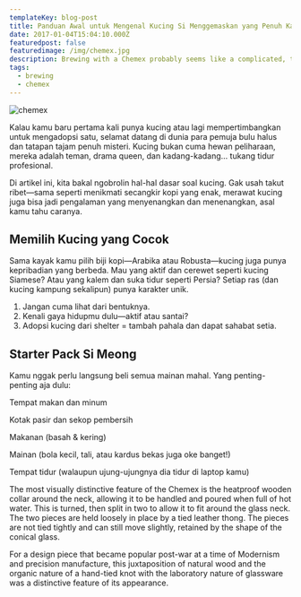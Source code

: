 ```yaml
---
templateKey: blog-post
title: Panduan Awal untuk Mengenal Kucing Si Menggemaskan yang Penuh Karakter
date: 2017-01-04T15:04:10.000Z
featuredpost: false
featuredimage: /img/chemex.jpg
description: Brewing with a Chemex probably seems like a complicated, time-consuming ordeal, but once you get used to the process, it becomes a soothing ritual that's worth the effort every time.
tags:
  - brewing
  - chemex
---
```

![chemex](/img/chemex.jpg)

Kalau kamu baru pertama kali punya kucing atau lagi mempertimbangkan untuk mengadopsi satu, selamat datang di dunia para pemuja bulu halus dan tatapan tajam penuh misteri. Kucing bukan cuma hewan peliharaan, mereka adalah teman, drama queen, dan kadang-kadang... tukang tidur profesional.

Di artikel ini, kita bakal ngobrolin hal-hal dasar soal kucing. Gak usah takut ribet—sama seperti menikmati secangkir kopi yang enak, merawat kucing juga bisa jadi pengalaman yang menyenangkan dan menenangkan, asal kamu tahu caranya.

## Memilih Kucing yang Cocok

Sama kayak kamu pilih biji kopi—Arabika atau Robusta—kucing juga punya kepribadian yang berbeda. Mau yang aktif dan cerewet seperti kucing Siamese? Atau yang kalem dan suka tidur seperti Persia? Setiap ras (dan kucing kampung sekalipun) punya karakter unik.

1. Jangan cuma lihat dari bentuknya.
2. Kenali gaya hidupmu dulu—aktif atau santai?
3. Adopsi kucing dari shelter = tambah pahala dan dapat sahabat setia.

## Starter Pack Si Meong
Kamu nggak perlu langsung beli semua mainan mahal. Yang penting-penting aja dulu:

Tempat makan dan minum

Kotak pasir dan sekop pembersih

Makanan (basah & kering)

Mainan (bola kecil, tali, atau kardus bekas juga oke banget!)

Tempat tidur (walaupun ujung-ujungnya dia tidur di laptop kamu)

The most visually distinctive feature of the Chemex is the heatproof wooden collar around the neck, allowing it to be handled and poured when full of hot water. This is turned, then split in two to allow it to fit around the glass neck. The two pieces are held loosely in place by a tied leather thong. The pieces are not tied tightly and can still move slightly, retained by the shape of the conical glass.

For a design piece that became popular post-war at a time of Modernism and precision manufacture, this juxtaposition of natural wood and the organic nature of a hand-tied knot with the laboratory nature of glassware was a distinctive feature of its appearance.
